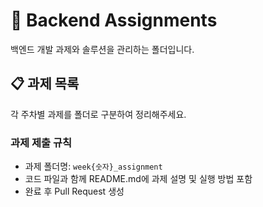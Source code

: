 # 📝 Backend Assignments

백엔드 개발 과제와 솔루션을 관리하는 폴더입니다.

## 📋 과제 목록

각 주차별 과제를 폴더로 구분하여 정리해주세요.

### 과제 제출 규칙

- 과제 폴더명: `week{숫자}_assignment`
- 코드 파일과 함께 README.md에 과제 설명 및 실행 방법 포함
- 완료 후 Pull Request 생성
